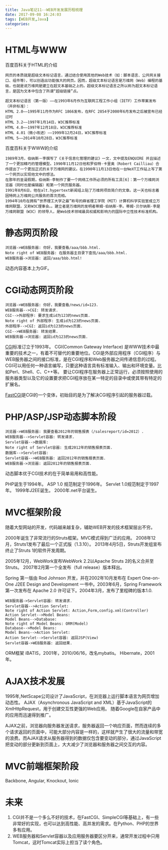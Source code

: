 ```yaml
---
title: Java笔记11--WEB开发发展历程梳理
date: 2017-09-08 16:24:03
tags: [WEB开发,Java]
categories:
---
```



# HTML与WWW
<!--more-->
百度百科关于HTML的介绍

    网页的本质就是超级文本标记语言，通过结合使用其他的Web技术（如：脚本语言、公共网关接口、组件等），可以创造出功能强大的网页。因而，超级文本标记语言是万维网（Web）编程的基础，也就是说万维网是建立在超文本基础之上的。超级文本标记语言之所以称为超文本标记语言，是因为文本中包含了所谓“超级链接”点。

    超文本标记语言（第一版）——在1993年6月作为互联网工程工作小组（IETF）工作草案发布（并非标准）：
    HTML 2.0——1995年11月作为RFC 1866发布，在RFC 2854于2000年6月发布之后被宣布已经过时
    HTML 3.2——1997年1月14日，W3C推荐标准
    HTML 4.0——1997年12月18日，W3C推荐标准
    HTML 4.01（微小改进）——1999年12月24日，W3C推荐标准
    HTML 5——2014年10月28日，W3C推荐标准

百度百科关于WWW的介绍

    1989年3月，伯纳斯－李撰写了《关于信息化管理的建议》一文，文中提及ENQUIRE 并且描述了一个更加精巧的管理模型。1990年11月12日他和罗伯特·卡里奥（Robert Cailliau）合作提出了一个更加正式的关于万维网的建议。在1990年11月13日他在一台NeXT工作站上写了第一个网页以实现他文中的想法。
    在那年的圣诞假期，伯纳斯·李制作了要一个网络工作所必须的所有工具[6]：第一个万维网浏览器（同时也是编辑器）和第一个网页服务器。
    1991年8月6日，他在alt.hypertext新闻组上贴了万维网项目简介的文章。这一天也标志着因特网上万维网公共服务的首次亮相。
    1994年10月在拥有“世界理工大学之最”称号的麻省理工学院（MIT）计算机科学实验室成立万维网联盟，又称W3C理事会。。建立者是万维网的发明者蒂姆·伯纳斯·李。蒂姆·贝尔纳斯·李是万维网联盟（W3C）的领导人，是Web技术领域最具权威和影响力的国际中立性技术标准机构。

# 静态网页阶段


```sequence
浏览器->WEB服务器: 你好，我要查看/aaa/bbb.html.
Note right of WEB服务器: 在服务器主目录下查找/aaa/bbb.html.
WEB服务器->浏览器: 返回/aaa/bbb.html!
```

动态内容基本上为GIF。

# CGI动态网页阶段

```sequence
浏览器->WEB服务器: 你好，我要查看/news/id=123.
WEB服务器-->CGI: 转发请求.
CGI-->外部程序: 要求生成id为123的news页面.
Note right of 外部程序: 生成id为123的news页面.
外部程序-->CGI: 返回id为123的news页面.
CGI-->WEB服务器: 转发结果.
WEB服务器->浏览器: 返回id为123的news页面.
```

[CGI](https://en.wikipedia.org/wiki/Common_Gateway_Interface)标准订立于1993年。
CGI(Common Gateway Interface) 是WWW技术中最重要的技术之一，有着不可替代的重要地位。CGI是外部应用程序（CGI程序）与WEB服务器之间的接口标准，是在CGI程序和Web服务器之间传递信息的过程。
CGI可以用任何一种语言编写，只要这种语言具有标准输入、输出和环境变量。比如Perl、Shell、C、C++等。
要让CGI程序在服务器上正常运行，必须按照使用的服务器类型以及它的设置要求把CGI程序放在某一特定的目录中或使其带有特定的扩展名。

[FastCGI](https://en.wikipedia.org/wiki/FastCGI)是CGI的一个变体，初始目的是为了解决CGI程序引起的服务器过载。

# PHP/ASP/JSP动态脚本阶段

```sequence
浏览器->WEB服务器: 我要查看2012年的销售报表（/salesreport/id=2012）.
WEB服务器-->Servlet容器: 转发请求.
Servlet容器-->数据库:
Note right of Servlet容器: 生成2012年的销售报表页面.
数据库-->Servlet容器:
Servlet容器-->WEB服务器: 返回2012年的销售报表页面.
WEB服务器->浏览器: 返回2012年的销售报表页面.
```

动态脚本优于CGI技术的在于简单易用和高性能。

PHP诞生于1994年。
ASP 1.0 规范制定于1996年。
Servlet 1.0规范制定于1997年。
1999年J2EE诞生。
2000年.net平台诞生。

# MVC框架阶段

随着大型网站的开发，代码越来越复杂，辅助WEB开发的技术框架层出不穷。

2000年诞生了非常流行的Struts框架。MVC模式得到广泛的应用。
2008年12月，Struts1发布了最后一个正式版（1.3.10）。
2013年4月5日，Struts开发组宣布终止了Struts 1的软件开发周期。

2005年12月，WebWork宣布WebWork 2.2以Apache Struts 2的名义合并至Struts。
2007年2月第一个全发布（full release）版本释出。

Spring 第一版由 Rod Johnson 开发，并在2002年10月发布在 Expert One-on-One J2EE Design and Development 一书中。2003年6月，Spring Framework 第一次发布在 Apache 2.0 许可证下。2004年3月，发布了里程碑的版本1.0.

```sequence
WEB服务器->Servlet容器: 转发请求.
Servlet容器-->Action Servlet:
Note right of Action Servlet: Action,Form,config.xml(Controller)
Action Servlet-->Model Beans:
Model Beans-->Database:
Note right of Model Beans: ORM(Model)
Database-->Model Beans:
Model Beans-->Action Servlet:
Action Servlet-->Servlet容器: 返回JSP(View)
Servlet容器->WEB服务器: 返回结果.
```

ORM框架
iBATIS，2001年，2010/06/16，改名mybatis。
Hibernate，2001年。


# AJAX技术发展

1995年,NetScape公司设计了JavaScript，在浏览器上运行脚本语言为网页增加动态性。
AJAX（Asynchronous JavaScript and XML）基于JavaScript的XmlHttpRequest，用于创建交互性更强​的Web应用。
随着Google在自家产品中的应用而迅速得到推广。

AJAX之前，浏览器向服务器发送请求，服务器返回一个响应页面，然而连续的多个请求返回的页面中，可能大部分内容是一样的，这样就产生了很大的流量和带宽的浪费。而AJAX请求从服务器得到的数据仅包含要变动的部分，通过JavaScript把变动的部分更新到页面上，大大减少了浏览器和服务器之间交互的内容。

# MVC前端框架阶段

Backbone, Angular, Knockout, Ionic


# 未来
1. CGI并不是一个多么不好的技术，在FastCGI、SimpleCGI等基础上，有一些非常好的实现，也可以达到高性能、高并发的需求。在Python、PHP的世界多有应用。
1. WEB服务器和Servlet容器以及应用服务器要区分开来，通常开发过程中只用Tomcat，这时Tomcat实际上担当了读个角色。
